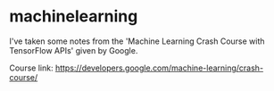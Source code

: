 # machinelearning

I've taken some notes from the 'Machine Learning Crash Course with TensorFlow APIs' given by Google. 

Course link: https://developers.google.com/machine-learning/crash-course/
